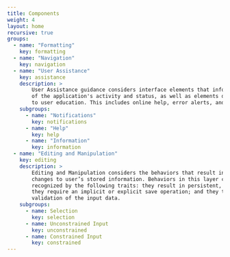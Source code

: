 ```yaml
---
title: Components
weight: 4
layout: home
recursive: true
groups:
  - name: "Formatting"
    key: formatting
  - name: "Navigation"
    key: navigation
  - name: "User Assistance"
    key: assistance
    description: >
        User Assistance guidance considers interface elements that inform users
        of the application's activity and status, as well as elements dedicated
        to user education. This includes online help, error alerts, and status alerts.
    subgroups:
      - name: "Notifications"
        key: notifications
      - name: "Help"
        key: help
      - name: "Information"
        key: information
  - name: "Editing and Manipulation"
    key: editing
    description: >
        Editing and Manipulation considers the behaviors that result in persistent
        changes to user’s stored information. Behaviors in this layer can often be
        recognized by the following traits: they result in persistent, stored changes;
        they require an implicit or explicit save operation; and they typically require
        validation of the input data.
    subgroups:
      - name: Selection
        key: selection
      - name: Unconstrained Input
        key: unconstrained
      - name: Constrained Input
        key: constrained
---
```

